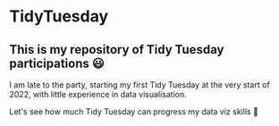 # TidyTuesday

## This is my repository of Tidy Tuesday participations 😃

I am late to the party, starting my first Tidy Tuesday at the very start of 2022, with little experience in data visualisation.

Let's see how much Tidy Tuesday can progress my data viz skills 🤩
